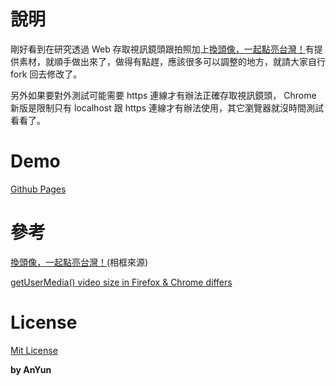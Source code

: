 # 說明 #

剛好看到在研究透過 Web 存取視訊鏡頭跟拍照加上[換頭像，一起點亮台灣！](http://2.iing.tw/)有提供素材，就順手做出來了，做得有點趕，應該很多可以調整的地方，就請大家自行 fork 回去修改了。

另外如果要對外測試可能需要 https 連線才有辦法正確存取視訊鏡頭， Chrome 新版是限制只有 localhost 跟 https 連線才有辦法使用，其它瀏覽器就沒時間測試看看了。

# Demo #

[Github Pages](https://anyun.github.io/SelfTimerWithIing/)

# 參考 #

[換頭像，一起點亮台灣！](http://2.iing.tw/)(相框來源)

[getUserMedia() video size in Firefox & Chrome differs](http://stackoverflow.com/questions/26415778/getusermedia-video-size-in-firefox-chrome-differs)

# License #
[Mit License](http://opensource.org/licenses/mit-license.php)

**by AnYun**